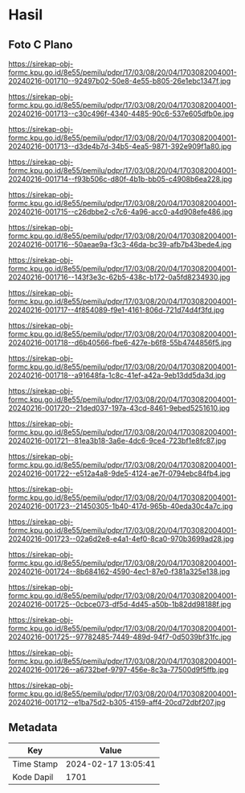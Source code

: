 # Hasil

## Foto C Plano

https://sirekap-obj-formc.kpu.go.id/8e55/pemilu/pdpr/17/03/08/20/04/1703082004001-20240216-001710--92497b02-50e8-4e55-b805-26e1ebc1347f.jpg

https://sirekap-obj-formc.kpu.go.id/8e55/pemilu/pdpr/17/03/08/20/04/1703082004001-20240216-001713--c30c496f-4340-4485-90c6-537e605dfb0e.jpg

https://sirekap-obj-formc.kpu.go.id/8e55/pemilu/pdpr/17/03/08/20/04/1703082004001-20240216-001713--d3de4b7d-34b5-4ea5-9871-392e909f1a80.jpg

https://sirekap-obj-formc.kpu.go.id/8e55/pemilu/pdpr/17/03/08/20/04/1703082004001-20240216-001714--f93b506c-d80f-4b1b-bb05-c4908b6ea228.jpg

https://sirekap-obj-formc.kpu.go.id/8e55/pemilu/pdpr/17/03/08/20/04/1703082004001-20240216-001715--c26dbbe2-c7c6-4a96-acc0-a4d908efe486.jpg

https://sirekap-obj-formc.kpu.go.id/8e55/pemilu/pdpr/17/03/08/20/04/1703082004001-20240216-001716--50aeae9a-f3c3-46da-bc39-afb7b43bede4.jpg

https://sirekap-obj-formc.kpu.go.id/8e55/pemilu/pdpr/17/03/08/20/04/1703082004001-20240216-001716--143f3e3c-62b5-438c-b172-0a5fd8234930.jpg

https://sirekap-obj-formc.kpu.go.id/8e55/pemilu/pdpr/17/03/08/20/04/1703082004001-20240216-001717--4f854089-f9e1-4161-806d-721d74d4f3fd.jpg

https://sirekap-obj-formc.kpu.go.id/8e55/pemilu/pdpr/17/03/08/20/04/1703082004001-20240216-001718--d6b40566-fbe6-427e-b6f8-55b4744856f5.jpg

https://sirekap-obj-formc.kpu.go.id/8e55/pemilu/pdpr/17/03/08/20/04/1703082004001-20240216-001718--a91648fa-1c8c-41ef-a42a-9eb13dd5da3d.jpg

https://sirekap-obj-formc.kpu.go.id/8e55/pemilu/pdpr/17/03/08/20/04/1703082004001-20240216-001720--21ded037-197a-43cd-8461-9ebed5251610.jpg

https://sirekap-obj-formc.kpu.go.id/8e55/pemilu/pdpr/17/03/08/20/04/1703082004001-20240216-001721--81ea3b18-3a6e-4dc6-9ce4-723bf1e8fc87.jpg

https://sirekap-obj-formc.kpu.go.id/8e55/pemilu/pdpr/17/03/08/20/04/1703082004001-20240216-001722--e512a4a8-9de5-4124-ae7f-0794ebc84fb4.jpg

https://sirekap-obj-formc.kpu.go.id/8e55/pemilu/pdpr/17/03/08/20/04/1703082004001-20240216-001723--21450305-1b40-417d-965b-40eda30c4a7c.jpg

https://sirekap-obj-formc.kpu.go.id/8e55/pemilu/pdpr/17/03/08/20/04/1703082004001-20240216-001723--02a6d2e8-e4a1-4ef0-8ca0-970b3699ad28.jpg

https://sirekap-obj-formc.kpu.go.id/8e55/pemilu/pdpr/17/03/08/20/04/1703082004001-20240216-001724--8b684162-4590-4ec1-87e0-f381a325e138.jpg

https://sirekap-obj-formc.kpu.go.id/8e55/pemilu/pdpr/17/03/08/20/04/1703082004001-20240216-001725--0cbce073-df5d-4d45-a50b-1b82dd98188f.jpg

https://sirekap-obj-formc.kpu.go.id/8e55/pemilu/pdpr/17/03/08/20/04/1703082004001-20240216-001725--97782485-7449-489d-94f7-0d5039bf31fc.jpg

https://sirekap-obj-formc.kpu.go.id/8e55/pemilu/pdpr/17/03/08/20/04/1703082004001-20240216-001726--a6732bef-9797-456e-8c3a-77500d9f5ffb.jpg

https://sirekap-obj-formc.kpu.go.id/8e55/pemilu/pdpr/17/03/08/20/04/1703082004001-20240216-001712--e1ba75d2-b305-4159-aff4-20cd72dbf207.jpg


## Metadata

| Key        | Value               |
| ---------- | ------------------- |
| Time Stamp | 2024-02-17 13:05:41 |
| Kode Dapil | 1701                |



